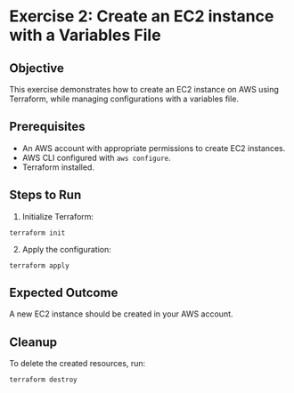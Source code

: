 # Exercise 2: Create an EC2 instance with a Variables File

## Objective
This exercise demonstrates how to create an EC2 instance on AWS using Terraform, while managing configurations with a variables file.

## Prerequisites
- An AWS account with appropriate permissions to create EC2 instances.
- AWS CLI configured with `aws configure`.
- Terraform installed.

## Steps to Run
1. Initialize Terraform:
```
terraform init
```
2. Apply the configuration:
```
terraform apply
```

## Expected Outcome
A new EC2 instance should be created in your AWS account.

## Cleanup
To delete the created resources, run:
```
terraform destroy
```
